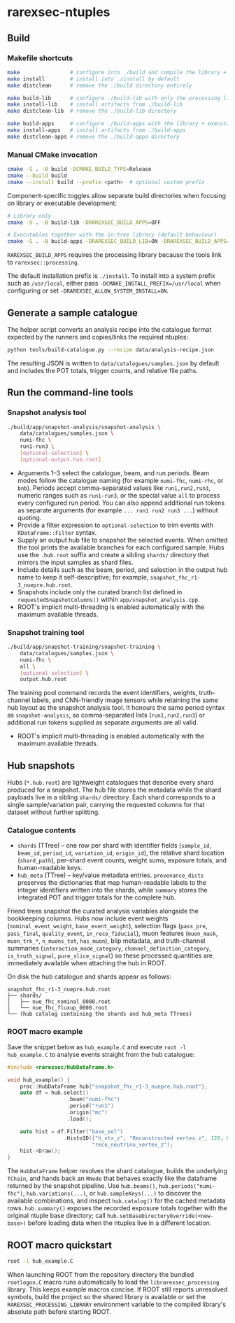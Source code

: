 # rarexsec-ntuples

## Build

### Makefile shortcuts

```bash
make                # configure into ./build and compile the library + tools
make install        # install into ./install by default
make distclean      # remove the ./build directory entirely

make build-lib      # configure ./build-lib with only the processing library
make install-lib    # install artifacts from ./build-lib
make distclean-lib  # remove the ./build-lib directory

make build-apps     # configure ./build-apps with the library + executables
make install-apps   # install artifacts from ./build-apps
make distclean-apps # remove the ./build-apps directory
```

### Manual CMake invocation

```bash
cmake -S . -B build -DCMAKE_BUILD_TYPE=Release
cmake --build build
cmake --install build --prefix <path>  # optional custom prefix
```

Component-specific toggles allow separate build directories when focusing on
library or executable development:

```bash
# Library only
cmake -S . -B build-lib -DRAREXSEC_BUILD_APPS=OFF

# Executables together with the in-tree library (default behaviour)
cmake -S . -B build-apps -DRAREXSEC_BUILD_LIB=ON -DRAREXSEC_BUILD_APPS=ON
```

`RAREXSEC_BUILD_APPS` requires the processing library because the tools link
to `rarexsec::processing`.

The default installation prefix is `./install`. To install into a system prefix
such as `/usr/local`, either pass `-DCMAKE_INSTALL_PREFIX=/usr/local` when
configuring or set `-DRAREXSEC_ALLOW_SYSTEM_INSTALL=ON`.

## Generate a sample catalogue

The helper script converts an analysis recipe into the catalogue format expected
by the runners and copies/links the required ntuples:

```bash
python tools/build-catalogue.py --recipe data/analysis-recipe.json
```

The resulting JSON is written to `data/catalogues/samples.json` by default and
includes the POT totals, trigger counts, and
relative file paths.

## Run the command-line tools

### Snapshot analysis tool

```bash
./build/app/snapshot-analysis/snapshot-analysis \
    data/catalogues/samples.json \
    numi-fhc \
    run1-run3 \
    [optional-selection] \
    [optional-output.hub.root]
```

- Arguments 1–3 select the catalogue, beam, and run periods. Beam modes follow
  the catalogue naming (for example `numi-fhc`, `numi-rhc`, or `bnb`). Periods
  accept comma-separated values like `run1,run2,run3`, numeric ranges such as
  `run1-run3`, or the special value `all` to process every configured run
  period. You can also append additional run tokens as separate arguments (for
  example `... run1 run2 run3 ...`) without quoting.
- Provide a filter expression to `optional-selection` to trim events with
  `RDataFrame::Filter` syntax.
- Supply an output hub file to snapshot the selected events. When omitted the
  tool prints the available branches for each configured sample. Hubs use the
  `.hub.root` suffix and create a sibling `shards/` directory that mirrors the
  input samples as shard files.
- Include details such as the beam, period, and selection in the output hub
  name to keep it self-descriptive; for example,
  `snapshot_fhc_r1-3_nuepre.hub.root`.
- Snapshots include only the curated branch list defined in
  `requestedSnapshotColumns()` within `app/snapshot_analysis.cpp`.
- ROOT's implicit multi-threading is enabled automatically with the maximum
  available threads.

### Snapshot training tool

```bash
./build/app/snapshot-training/snapshot-training \
    data/catalogues/samples.json \
    numi-fhc \
    all \
    [optional-selection] \
    output.hub.root
```

The training pool command records the event identifiers, weights, truth-channel
labels, and CNN-friendly image tensors while retaining the same hub layout as
the snapshot analysis tool. It honours the same period syntax as
`snapshot-analysis`, so comma-separated lists (`run1,run2,run3`) or additional
run tokens supplied as separate arguments are all valid.
- ROOT's implicit multi-threading is enabled automatically with the maximum
  available threads.

## Hub snapshots

Hubs (`*.hub.root`) are lightweight catalogues that describe every shard produced for a snapshot. The hub file stores the metadata while the shard payloads live in a sibling `shards/` directory. Each shard corresponds to a single sample/variation pair, carrying the requested columns for that dataset without further splitting.

### Catalogue contents

- `shards` (TTree) – one row per shard with identifier fields (`sample_id`, `beam_id`, `period_id`, `variation_id`, `origin_id`), the relative shard location (`shard_path`), per-shard event counts, weight sums, exposure totals, and human-readable keys.
- `hub_meta` (TTree) – key/value metadata entries. `provenance_dicts` preserves the dictionaries that map human-readable labels to the integer identifiers written into the shards, while `summary` stores the integrated POT and trigger totals for the complete hub.

Friend trees snapshot the curated analysis variables alongside the bookkeeping columns. Hubs now include event weights (`nominal_event_weight`, `base_event_weight`), selection flags (`pass_pre`, `pass_final`, `quality_event`, `in_reco_fiducial`), muon features (`muon_mask`, `muon_trk_*`, `n_muons_tot`, `has_muon`), blip metadata, and truth-channel summaries (`interaction_mode_category`, `channel_definition_category`, `is_truth_signal`, `pure_slice_signal`) so these processed quantities are immediately available when attaching the hub in ROOT.

On disk the hub catalogue and shards appear as follows:

```text
snapshot_fhc_r1-3_nuepre.hub.root
├── shards/
│   ├── nue_fhc_nominal_0000.root
│   └── nue_fhc_fluxup_0000.root
└── (hub catalog containing the shards and hub_meta TTrees)
```

### ROOT macro example

Save the snippet below as `hub_example.C` and execute `root -l hub_example.C` to analyse events straight from the hub catalogue:

```cpp
#include <rarexsec/HubDataFrame.h>

void hub_example() {
    proc::HubDataFrame hub{"snapshot_fhc_r1-3_nuepre.hub.root"};
    auto df = hub.select()
                   .beam("numi-fhc")
                   .period("run1")
                   .origin("mc")
                   .load();

    auto hist = df.Filter("base_sel")
                  .Histo1D({"h_vtx_z", "Reconstructed vertex z", 120, 0., 600.},
                           "reco_neutrino_vertex_z");
    hist->Draw();
}
```

The `HubDataFrame` helper resolves the shard catalogue, builds the underlying `TChain`, and hands back an `RNode` that behaves exactly like the dataframe returned by the snapshot pipeline. Use `hub.beams()`, `hub.periods("numi-fhc")`, `hub.variations(...)`, or `hub.sampleKeys(...)` to discover the available combinations, and inspect `hub.catalog()` for the cached metadata rows. `hub.summary()` exposes the recorded exposure totals together with the original ntuple base directory; call `hub.setBaseDirectoryOverride(<new-base>)` before loading data when the ntuples live in a different location.

## ROOT macro quickstart

```bash
root -l hub_example.C
```

When launching ROOT from the repository directory the bundled `rootlogon.C`
macro runs automatically to load the `librarexsec_processing` library. This
keeps example macros concise. If ROOT still reports unresolved symbols, build
the project so the shared library is available or set the
`RAREXSEC_PROCESSING_LIBRARY` environment variable to the compiled library's
absolute path before starting ROOT.
